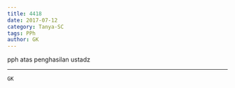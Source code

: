 ```yaml
---
title: 4418
date: 2017-07-12
category: Tanya-SC
tags: PPh
author: GK
---
```


pph atas penghasilan ustadz

---



`GK`
